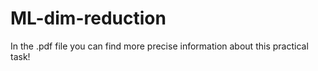 # ML-dim-reduction

In the .pdf file you can find more precise information about this practical task!
